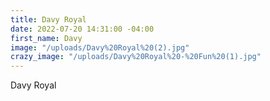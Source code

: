 ```yaml
---
title: Davy Royal
date: 2022-07-20 14:31:00 -04:00
first_name: Davy
image: "/uploads/Davy%20Royal%20(2).jpg"
crazy_image: "/uploads/Davy%20Royal%20-%20Fun%20(1).jpg"
---
```


Davy Royal